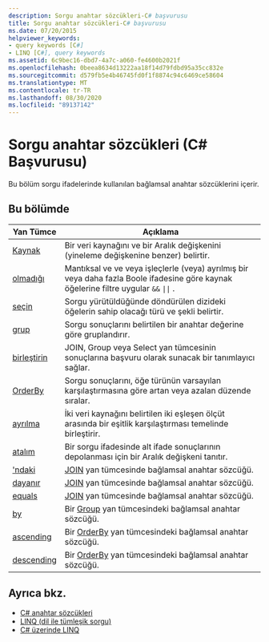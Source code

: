 ```yaml
---
description: Sorgu anahtar sözcükleri-C# başvurusu
title: Sorgu anahtar sözcükleri-C# başvurusu
ms.date: 07/20/2015
helpviewer_keywords:
- query keywords [C#]
- LINQ [C#], query keywords
ms.assetid: 6c9bec16-dbd7-4a7c-a060-fe4600b2021f
ms.openlocfilehash: 0beea8634d13222aa18f14d79fdbd95a35cc832e
ms.sourcegitcommit: d579fb5e4b46745fd0f1f8874c94c6469ce58604
ms.translationtype: MT
ms.contentlocale: tr-TR
ms.lasthandoff: 08/30/2020
ms.locfileid: "89137142"
---
```

# <a name="query-keywords-c-reference"></a>Sorgu anahtar sözcükleri (C# Başvurusu)

Bu bölüm sorgu ifadelerinde kullanılan bağlamsal anahtar sözcüklerini içerir.

## <a name="in-this-section"></a>Bu bölümde

|Yan Tümce|Açıklama|
|------------|-----------------|
|[Kaynak](from-clause.md)|Bir veri kaynağını ve bir Aralık değişkenini (yineleme değişkenine benzer) belirtir.|
|[olmadığı](where-clause.md)|Mantıksal ve ve veya işleçlerle (veya) ayrılmış bir veya daha fazla Boole ifadesine göre kaynak öğelerine filtre uygular `&&` <code>&#124;&#124;</code> .|
|[seçin](select-clause.md)|Sorgu yürütüldüğünde döndürülen dizideki öğelerin sahip olacağı türü ve şekli belirtir.|
|[grup](group-clause.md)|Sorgu sonuçlarını belirtilen bir anahtar değerine göre gruplandırır.|
|[birleştirin](into.md)|JOIN, Group veya Select yan tümcesinin sonuçlarına başvuru olarak sunacak bir tanımlayıcı sağlar.|
|[OrderBy](orderby-clause.md)|Sorgu sonuçlarını, öğe türünün varsayılan karşılaştırmasına göre artan veya azalan düzende sıralar.|
|[ayrılma](join-clause.md)|İki veri kaynağını belirtilen iki eşleşen ölçüt arasında bir eşitlik karşılaştırması temelinde birleştirir.|
|[atalım](let-clause.md)|Bir sorgu ifadesinde alt ifade sonuçlarının depolanması için bir Aralık değişkeni tanıtır.|
|['ndaki](in.md)|[JOIN](join-clause.md) yan tümcesinde bağlamsal anahtar sözcüğü.|
|[dayanır](on.md)|[JOIN](join-clause.md) yan tümcesinde bağlamsal anahtar sözcüğü.|
|[equals](equals.md)|[JOIN](join-clause.md) yan tümcesinde bağlamsal anahtar sözcüğü.|
|[by](by.md)|Bir [Group](group-clause.md) yan tümcesindeki bağlamsal anahtar sözcüğü.|
|[ascending](ascending.md)|Bir [OrderBy](orderby-clause.md) yan tümcesindeki bağlamsal anahtar sözcüğü.|
|[descending](descending.md)|Bir [OrderBy](orderby-clause.md) yan tümcesindeki bağlamsal anahtar sözcüğü.|

## <a name="see-also"></a>Ayrıca bkz.

- [C# anahtar sözcükleri](index.md)
- [LINQ (dil ile tümleşik sorgu)](../../programming-guide/concepts/linq/index.md)
- [C# üzerinde LINQ](../../linq/index.md)
